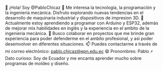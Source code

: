 👋 ¡Hola! Soy @PabloChicaz
👀 Me interesa la tecnología, la programación y la ingenieria mecànica. Disfruto explorando nuevas tendencias en el desarrollo de maquinaria industrial y dispositivos de impresion 3D.
🌱 Actualmente estoy aprendiendo a programar con Arduino y ESP32, además de mejorar mis habilidades en inglés y la experiencia en el ambito de la ingenieria mecànica.
💞️ Busco colaborar en proyectos que me brinde gran experiencia para poder defenderme en el ambito profesional, y asì poder desemvolver en diferentes situaciones.
📫 Puedes contactarme a través de mi correo electrónico: pablo.chicaz@epn.edu.ec
😄 Pronombres: Pablo
⚡ Dato curioso: Soy de Ecuador y me encanta aprender mucho sobre programas de moldeo y diseño.
